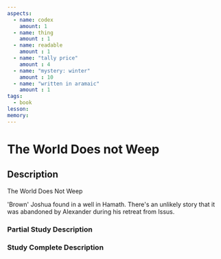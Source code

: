 ```yaml
---
aspects: 
  - name: codex
    amount: 1
  - name: thing
    amount : 1
  - name: readable
    amount : 1
  - name: "tally price"
    amount : 4
  - name: "mystery: winter"
    amount : 10
  - name: "written in aramaic"
    amount : 1
tags:
  - book
lesson: 
memory: 
---
```


# The World Does not Weep

## Description
The World Does Not Weep

'Brown' Joshua found in a well in Hamath. There's an unlikely story that it was abandoned by Alexander during his retreat from Issus.
### Partial Study Description

### Study Complete Description
